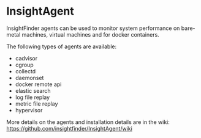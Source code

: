 # InsightAgent
InsightFinder agents can be used to monitor system performance on bare-metal machines, virtual machines and for docker containers.

The following types of agents are available:
 - cadvisor
 - cgroup
 - collectd
 - daemonset
 - docker remote api
 - elastic search
 - log file replay
 - metric file replay
 - hypervisor

More details on the agents and installation details are in the wiki: https://github.com/insightfinder/InsightAgent/wiki

